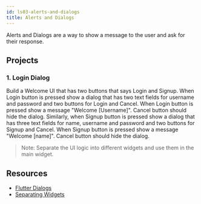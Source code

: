 ```yaml
---
id: ls03-alerts-and-dialogs
title: Alerts and Dialogs
---
```


Alerts and Dialogs are a way to show a message to the user and ask for their response.

## Projects

### 1. Login Dialog

Build a Welcome UI that has two buttons that says Login and Signup. When Login button is pressed show a dialog that has two text fields for username and password and two buttons for Login and Cancel. When Login button is pressed show a message "Welcome [Username]". Cancel button should hide the dialog. Similarly, when Signup button is pressed show a dialog that has three text fields for name, username and password and two buttons for Signup and Cancel. When Signup button is pressed show a message "Welcome [name]". Cancel button should hide the dialog.

> Note: Separate the UI logic into different widgets and use them in the main widget.

## Resources

- [Flutter Dialogs](https://flutter.dev/docs/cookbook/design/dialogs)
- [Separating Widgets](https://flutter.dev/docs/development/ui/widgets-intro#separating-widgets)
